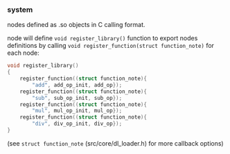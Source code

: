 ### system

nodes defined as .so objects in C calling format.

node will define ```void register_library()``` function to export nodes definitions by calling ```void register_function(struct function_note)``` for each node:
```c
void register_library()
{
	register_function((struct function_note){
		"add", add_op_init, add_op});
	register_function((struct function_note){
		"sub", sub_op_init, sub_op});
	register_function((struct function_note){
		"mul", mul_op_init, mul_op});
	register_function((struct function_note){
		"div", div_op_init, div_op});
}
```
(see ```struct function_note``` (src/core/dl_loader.h) for more callback options)
